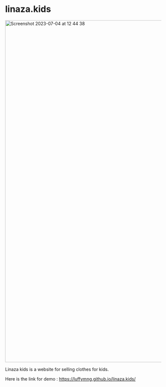 # linaza.kids
<img width="1100" alt="Screenshot 2023-07-04 at 12 44 38" src="https://github.com/Luffymng/linaza.kids/assets/97308198/1be76beb-59a0-4ddf-b635-a0f40c609a6f">


Linaza kids is a website for selling clothes for kids.

Here is the link for demo  : 
https://luffymng.github.io/linaza.kids/
